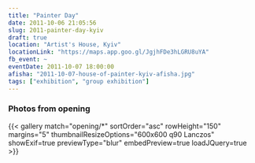 ```yaml
---
title: "Painter Day"
date: 2011-10-06 21:05:56
slug: 2011-painter-day-kyiv
draft: true
location: "Artist's House, Kyiv"
locationLink: "https://maps.app.goo.gl/JgjhFDe3hLGRU8uYA"
fb_event: ~
eventDate: 2011-10-07 18:00:00
afisha: "2011-10-07-house-of-painter-kyiv-afisha.jpg"
tags: ["exhibition", "group exhibition"]
---
```


### Photos from opening

{{< gallery match="opening/*" sortOrder="asc" rowHeight="150" margins="5" thumbnailResizeOptions="600x600 q90 Lanczos" showExif=true previewType="blur" embedPreview=true loadJQuery=true >}}
